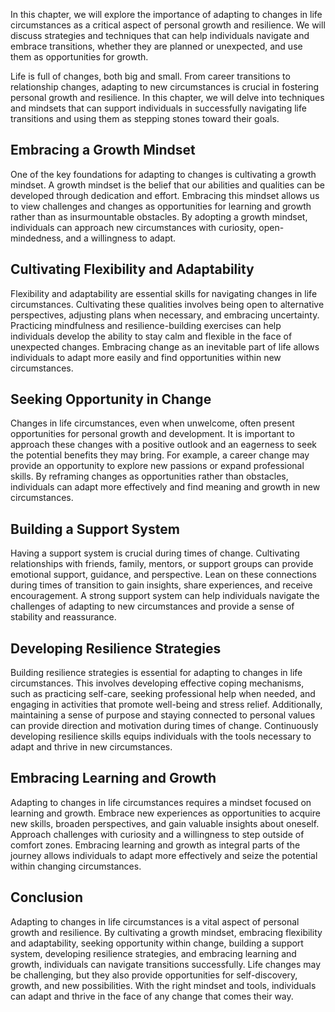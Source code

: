 
In this chapter, we will explore the importance of adapting to changes in life circumstances as a critical aspect of personal growth and resilience. We will discuss strategies and techniques that can help individuals navigate and embrace transitions, whether they are planned or unexpected, and use them as opportunities for growth.

Life is full of changes, both big and small. From career transitions to relationship changes, adapting to new circumstances is crucial in fostering personal growth and resilience. In this chapter, we will delve into techniques and mindsets that can support individuals in successfully navigating life transitions and using them as stepping stones toward their goals.

## Embracing a Growth Mindset

One of the key foundations for adapting to changes is cultivating a growth mindset. A growth mindset is the belief that our abilities and qualities can be developed through dedication and effort. Embracing this mindset allows us to view challenges and changes as opportunities for learning and growth rather than as insurmountable obstacles. By adopting a growth mindset, individuals can approach new circumstances with curiosity, open-mindedness, and a willingness to adapt.

## Cultivating Flexibility and Adaptability

Flexibility and adaptability are essential skills for navigating changes in life circumstances. Cultivating these qualities involves being open to alternative perspectives, adjusting plans when necessary, and embracing uncertainty. Practicing mindfulness and resilience-building exercises can help individuals develop the ability to stay calm and flexible in the face of unexpected changes. Embracing change as an inevitable part of life allows individuals to adapt more easily and find opportunities within new circumstances.

## Seeking Opportunity in Change

Changes in life circumstances, even when unwelcome, often present opportunities for personal growth and development. It is important to approach these changes with a positive outlook and an eagerness to seek the potential benefits they may bring. For example, a career change may provide an opportunity to explore new passions or expand professional skills. By reframing changes as opportunities rather than obstacles, individuals can adapt more effectively and find meaning and growth in new circumstances.

## Building a Support System

Having a support system is crucial during times of change. Cultivating relationships with friends, family, mentors, or support groups can provide emotional support, guidance, and perspective. Lean on these connections during times of transition to gain insights, share experiences, and receive encouragement. A strong support system can help individuals navigate the challenges of adapting to new circumstances and provide a sense of stability and reassurance.

## Developing Resilience Strategies

Building resilience strategies is essential for adapting to changes in life circumstances. This involves developing effective coping mechanisms, such as practicing self-care, seeking professional help when needed, and engaging in activities that promote well-being and stress relief. Additionally, maintaining a sense of purpose and staying connected to personal values can provide direction and motivation during times of change. Continuously developing resilience skills equips individuals with the tools necessary to adapt and thrive in new circumstances.

## Embracing Learning and Growth

Adapting to changes in life circumstances requires a mindset focused on learning and growth. Embrace new experiences as opportunities to acquire new skills, broaden perspectives, and gain valuable insights about oneself. Approach challenges with curiosity and a willingness to step outside of comfort zones. Embracing learning and growth as integral parts of the journey allows individuals to adapt more effectively and seize the potential within changing circumstances.

## Conclusion

Adapting to changes in life circumstances is a vital aspect of personal growth and resilience. By cultivating a growth mindset, embracing flexibility and adaptability, seeking opportunity within change, building a support system, developing resilience strategies, and embracing learning and growth, individuals can navigate transitions successfully. Life changes may be challenging, but they also provide opportunities for self-discovery, growth, and new possibilities. With the right mindset and tools, individuals can adapt and thrive in the face of any change that comes their way.
